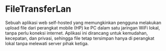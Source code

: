 # FileTransferLan
Sebuah aplikasi web self-hosted yang memungkinkan pengguna melakukan upload file dari perangkat mobile (HP) ke PC dalam satu jaringan WiFi lokal, tanpa perlu koneksi internet. Aplikasi ini dirancang untuk kemudahan, kecepatan, dan privasi, sehingga file tetap tersimpan hanya di perangkat lokal tanpa melewati server pihak ketiga.
